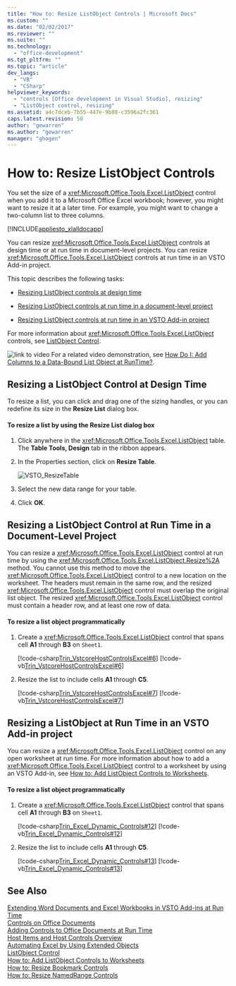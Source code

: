 ```yaml
---
title: "How to: Resize ListObject Controls | Microsoft Docs"
ms.custom: ""
ms.date: "02/02/2017"
ms.reviewer: ""
ms.suite: ""
ms.technology: 
  - "office-development"
ms.tgt_pltfrm: ""
ms.topic: "article"
dev_langs: 
  - "VB"
  - "CSharp"
helpviewer_keywords: 
  - "controls [Office development in Visual Studio], resizing"
  - "ListObject control, resizing"
ms.assetid: a4c7dceb-7b55-447e-9b88-c3596a2fc361
caps.latest.revision: 50
author: "gewarren"
ms.author: "gewarren"
manager: "ghogen"
---
```

# How to: Resize ListObject Controls
  You set the size of a <xref:Microsoft.Office.Tools.Excel.ListObject> control when you add it to a Microsoft Office Excel workbook; however, you might want to resize it at a later time. For example, you might want to change a two-column list to three columns.  
  
 [!INCLUDE[appliesto_xlalldocapp](../vsto/includes/appliesto-xlalldocapp-md.md)]  
  
 You can resize <xref:Microsoft.Office.Tools.Excel.ListObject> controls at design time or at run time in document-level projects. You can resize <xref:Microsoft.Office.Tools.Excel.ListObject> controls at run time in an VSTO Add-in project.  
  
 This topic describes the following tasks:  
  
-   [Resizing ListObject controls at design time](#designtime)  
  
-   [Resizing ListObject controls at run time in a document-level project](#runtimedoclevel)  
  
-   [Resizing ListObject controls at run time in an VSTO Add-in project](#runtimeaddin)  
  
 For more information about <xref:Microsoft.Office.Tools.Excel.ListObject> controls, see [ListObject Control](../vsto/listobject-control.md).  
  
 ![link to video](../vsto/media/playvideo.gif "link to video") For a related video demonstration, see [How Do I: Add Columns to a Data-Bound List Object at RunTime?](http://go.microsoft.com/fwlink/?LinkID=130318).  
  
##  <a name="designtime"></a> Resizing a ListObject Control at Design Time  
 To resize a list, you can click and drag one of the sizing handles, or you can redefine its size in the **Resize List** dialog box.  
  
#### To resize a list by using the Resize List dialog box  
  
  
1.  Click anywhere in the  <xref:Microsoft.Office.Tools.Excel.ListObject> table. The **Table Tools, Design** tab in the ribbon appears.  
  
2.  In the Properties section, click on **Resize Table**.  

    ![VSTO_ResizeTable](../vsto/media/vsto-resizetable.png)
  
3.  Select the new data range for your table.  
  
4.  Click **OK**.  
  
##  <a name="runtimedoclevel"></a> Resizing a ListObject Control at Run Time in a Document-Level Project  
 You can resize a <xref:Microsoft.Office.Tools.Excel.ListObject> control at run time by using the <xref:Microsoft.Office.Tools.Excel.ListObject.Resize%2A> method. You cannot use this method to move the <xref:Microsoft.Office.Tools.Excel.ListObject> control to a new location on the worksheet. The headers must remain in the same row, and the resized <xref:Microsoft.Office.Tools.Excel.ListObject> control must overlap the original list object. The resized <xref:Microsoft.Office.Tools.Excel.ListObject> control must contain a header row, and at least one row of data.  
  
#### To resize a list object programmatically  
  
1.  Create a <xref:Microsoft.Office.Tools.Excel.ListObject> control that spans cell **A1** through **B3** on `Sheet1`.  
  
     [!code-csharp[Trin_VstcoreHostControlsExcel#6](../vsto/codesnippet/CSharp/Trin_VstcoreHostControlsExcelCS/Sheet1.cs#6)]
     [!code-vb[Trin_VstcoreHostControlsExcel#6](../vsto/codesnippet/VisualBasic/Trin_VstcoreHostControlsExcelVB/Sheet1.vb#6)]  
  
2.  Resize the list to include cells **A1** through **C5**.  
  
     [!code-csharp[Trin_VstcoreHostControlsExcel#7](../vsto/codesnippet/CSharp/Trin_VstcoreHostControlsExcelCS/Sheet1.cs#7)]
     [!code-vb[Trin_VstcoreHostControlsExcel#7](../vsto/codesnippet/VisualBasic/Trin_VstcoreHostControlsExcelVB/Sheet1.vb#7)]  
  
##  <a name="runtimeaddin"></a> Resizing a ListObject at Run Time in an VSTO Add-in project  
 You can resize a <xref:Microsoft.Office.Tools.Excel.ListObject> control on any open worksheet at run time. For more information about how to add a <xref:Microsoft.Office.Tools.Excel.ListObject> control to a worksheet by using an VSTO Add-in, see [How to: Add ListObject Controls to Worksheets](../vsto/how-to-add-listobject-controls-to-worksheets.md).  
  
#### To resize a list object programmatically  
  
1.  Create a <xref:Microsoft.Office.Tools.Excel.ListObject> control that spans cell **A1** through **B3** on `Sheet1`.  
  
     [!code-csharp[Trin_Excel_Dynamic_Controls#12](../vsto/codesnippet/CSharp/Trin_Excel_Dynamic_Controls/ThisAddIn.cs#12)]
     [!code-vb[Trin_Excel_Dynamic_Controls#12](../vsto/codesnippet/VisualBasic/Trin_Excel_Dynamic_Controls/ThisAddIn.vb#12)]  
  
2.  Resize the list to include cells **A1** through **C5**.  
  
     [!code-csharp[Trin_Excel_Dynamic_Controls#13](../vsto/codesnippet/CSharp/Trin_Excel_Dynamic_Controls/ThisAddIn.cs#13)]
     [!code-vb[Trin_Excel_Dynamic_Controls#13](../vsto/codesnippet/VisualBasic/Trin_Excel_Dynamic_Controls/ThisAddIn.vb#13)]  
  
## See Also  
 [Extending Word Documents and Excel Workbooks in VSTO Add-ins at Run Time](../vsto/extending-word-documents-and-excel-workbooks-in-vsto-add-ins-at-run-time.md)   
 [Controls on Office Documents](../vsto/controls-on-office-documents.md)   
 [Adding Controls to Office Documents at Run Time](../vsto/adding-controls-to-office-documents-at-run-time.md)   
 [Host Items and Host Controls Overview](../vsto/host-items-and-host-controls-overview.md)   
 [Automating Excel by Using Extended Objects](../vsto/automating-excel-by-using-extended-objects.md)   
 [ListObject Control](../vsto/listobject-control.md)   
 [How to: Add ListObject Controls to Worksheets](../vsto/how-to-add-listobject-controls-to-worksheets.md)   
 [How to: Resize Bookmark Controls](../vsto/how-to-resize-bookmark-controls.md)   
 [How to: Resize NamedRange Controls](../vsto/how-to-resize-namedrange-controls.md)  
  
  